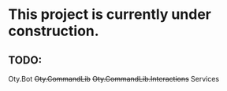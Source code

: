 # This project is currently under construction.

## TODO:
Oty.Bot
~~Oty.CommandLib~~
~~Oty.CommandLib.Interactions~~
Services
